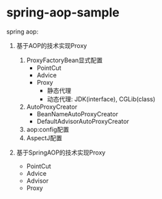 # spring-aop-sample
spring aop:
1. 基于AOP的技术实现Proxy
    1. ProxyFactoryBean显式配置
        - PointCut
        - Advice
        - Proxy
            - 静态代理
            - 动态代理: JDK(interface), CGLib(class)
    2. AutoProxyCreator
        - BeanNameAutoProxyCreator
        - DefaultAdvisorAutoProxyCreator
    3. aop:config配置
    4. AspectJ配置
        
2. 基于SpringAOP的技术实现Proxy
    - PointCut
    - Advice
    - Advisor
    - Proxy

